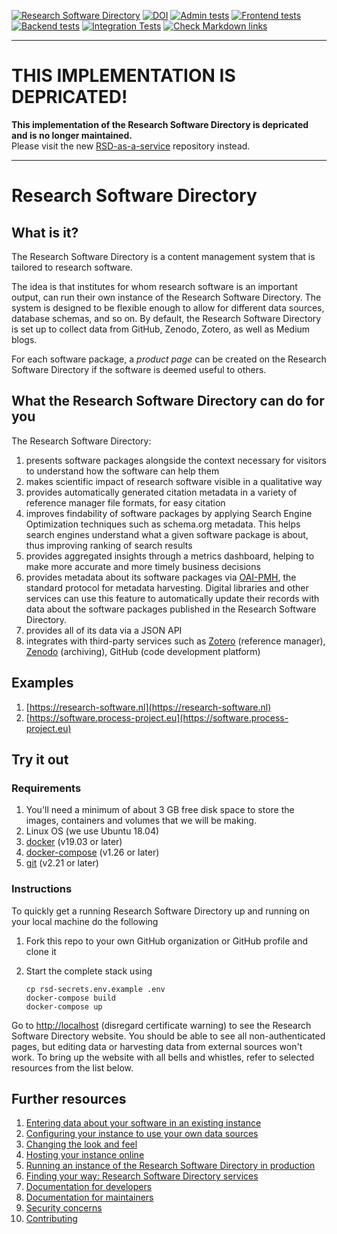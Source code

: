 [![Research Software Directory](https://img.shields.io/badge/rsd-Research%20Software%20Directory-00a3e3.svg)](https://www.research-software.nl/software/research-software-directory)
[![DOI](https://zenodo.org/badge/DOI/10.5281/zenodo.1154130.svg)](https://doi.org/10.5281/zenodo.1154130)
[![Admin tests](https://github.com/research-software-directory/research-software-directory/workflows/Admin%20tests/badge.svg)](https://github.com/research-software-directory/research-software-directory/actions?query=workflow%3A%22Admin+tests%22)
[![Frontend tests](https://github.com/research-software-directory/research-software-directory/workflows/Frontend%20tests/badge.svg)](https://github.com/research-software-directory/research-software-directory/actions?query=workflow%3A%22Frontend+tests%22)
[![Backend tests](https://github.com/research-software-directory/research-software-directory/workflows/Backend%20tests/badge.svg)](https://github.com/research-software-directory/research-software-directory/actions?query=workflow%3A%22Backend+tests%22)
[![Integration Tests](https://github.com/research-software-directory/research-software-directory/workflows/Integration%20Tests/badge.svg)](https://github.com/research-software-directory/research-software-directory/actions?query=workflow%3A%22Integration+tests%22)
[![Check Markdown links](https://github.com/research-software-directory/research-software-directory/workflows/Check%20Markdown%20links/badge.svg)](https://github.com/research-software-directory/research-software-directory/actions?query=workflow%3A%22Check+Markdown+links%22)

-----

# __THIS IMPLEMENTATION IS DEPRICATED!__

__This implementation of the Research Software Directory is depricated and is no longer maintained.__  
Please visit the new [RSD-as-a-service](https://github.com/research-software-directory/RSD-as-a-service) repository instead.

----

# Research Software Directory



## What is it?

The Research Software Directory is a content management system that is tailored to research software.

The idea is that institutes for whom research software is an important output, can run their own instance of the Research Software Directory. The system is designed to be flexible enough to allow for different data sources, database schemas, and so on. By default, the Research Software Directory is set up to collect data from GitHub, Zenodo, Zotero, as well as Medium blogs.

For each software package, a _product page_ can be created on the Research Software Directory if the software is deemed useful to others.

## What the Research Software Directory can do for you

The Research Software Directory:

1. presents software packages alongside the context necessary for visitors to understand how the software can help them
1. makes scientific impact of research software visible in a qualitative way
1. provides automatically generated citation metadata in a variety of reference manager file formats, for easy citation
1. improves findability of software packages by applying Search Engine Optimization techniques such as schema.org metadata. This helps search engines understand what a given software package is about, thus improving ranking of search results
1. provides aggregated insights through a metrics dashboard, helping to make more accurate and more timely business decisions
1. provides metadata about its software packages via [OAI-PMH](https://www.openarchives.org/pmh/), the standard protocol for metadata harvesting. Digital libraries and other services can use this feature to automatically update their records with data about the software packages published in the Research Software Directory.
1. provides all of its data via a JSON API
1. integrates with third-party services such as [Zotero](http://zotero.org/) (reference manager), [Zenodo](https://zenodo.org/) (archiving), GitHub (code development platform)

## Examples

1. [https://research-software.nl](https://research-software.nl)
1. [https://software.process-project.eu](https://software.process-project.eu)


## Try it out

### Requirements

1. You'll need a minimum of about 3 GB free disk space to
store the images, containers and volumes that we will be making.
1. Linux OS (we use Ubuntu 18.04)
1. [docker](https://docs.docker.com/install/) (v19.03 or later)
1. [docker-compose](https://docs.docker.com/compose/install/) (v1.26 or later)
1. [git](https://git-scm.com/book/en/v2/Getting-Started-Installing-Git) (v2.21 or later)

### Instructions

To quickly get a running Research Software Directory up and running on your local machine do the following

1. Fork this repo to your own GitHub organization or GitHub profile and clone it
1. Start the complete stack using

    ```shell
    cp rsd-secrets.env.example .env
    docker-compose build
    docker-compose up
    ```
Go to [http://localhost](http://localhost) (disregard certificate warning) to see the Research Software Directory
website. You should be able to see all non-authenticated pages, but editing data or harvesting data from external
sources won't work. To bring up the website with all bells and whistles, refer to selected resources from the list
below.

## Further resources

<!-- see also docs/README.md -->

1. [Entering data about your software in an existing instance](./docs/entering-data.md)
1. [Configuring your instance to use your own data sources](./docs/configuring-your-instance-to-use-your-own-data-sources.md)
1. [Changing the look and feel](./docs/changing-the-look-and-feel.md)
1. [Hosting your instance online](./docs/hosting.md)
1. [Running an instance of the Research Software Directory in production](./docs/production.md)
1. [Finding your way: Research Software Directory services](./docs/services-overview.md)
1. [Documentation for developers](./docs/documentation-for-developers.md)
1. [Documentation for maintainers](./docs/documentation-for-maintainers.md)
1. [Security concerns](./docs/security.md)
1. [Contributing](./.github/CONTRIBUTING.md)
